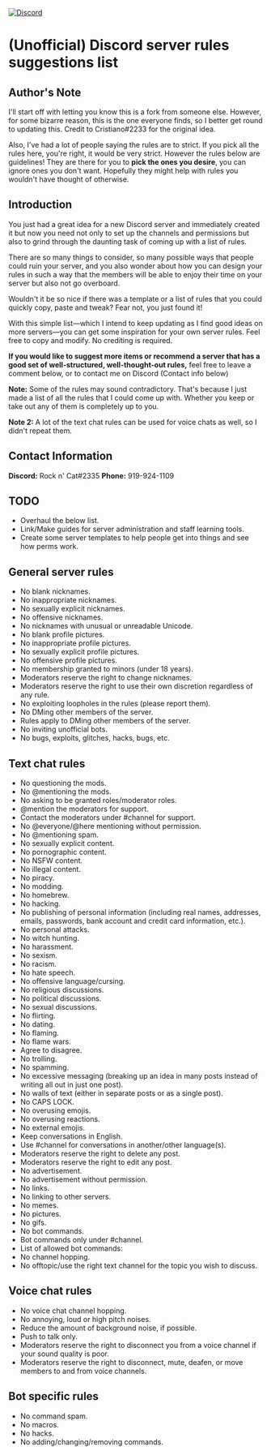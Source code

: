 [![Discord](https://discordapp.com/assets/e4923594e694a21542a489471ecffa50.svg)](https://discord.com/)

# (Unofficial) Discord server rules suggestions list

## Author's Note

I'll start off with letting you know this is a fork from someone else. However, for some bizarre reason, this is the one everyone finds, so I better get round to updating this. 
Credit to Cristiano#2233 for the original idea.

Also, I've had a lot of people saying the rules are to strict. If you pick all the rules here, you're right, it would be very strict. However the rules below are guidelines! They are there for you to **pick the ones you desire**, you can ignore ones you don't want. Hopefully they might help with rules you wouldn't have thought of otherwise.

## Introduction

You just had a great idea for a new Discord server and immediately created it but now you need not only to set up the channels and permissions but also to grind through the daunting task of coming up with a list of rules.

There are so many things to consider, so many possible ways that people could ruin your server, and you also wonder about how you can design your rules in such a way that the members will be able to enjoy their time on your server but also not go overboard.

Wouldn't it be so nice if there was a template or a list of rules that you could quickly copy, paste and tweak? Fear not, you just found it!

With this simple list—which I intend to keep updating as I find good ideas on more servers—you can get some inspiration for your own server rules. Feel free to copy and modify. No crediting is required.

**If you would like to suggest more items or recommend a server that has a good set of well-structured, well-thought-out rules,** feel free to leave a comment below, or to contact me on Discord (Contact info below)

**Note:** Some of the rules may sound contradictory. That's because I just made a list of all the rules that I could come up with. Whether you keep or take out any of them is completely up to you.

**Note 2:** A lot of the text chat rules can be used for voice chats as well, so I didn't repeat them.

## Contact Information

**Discord:** Rock n' Cat#2335
**Phone:** 919-924-1109

## TODO

* Overhaul the below list.
* Link/Make guides for server administration and staff learning tools.
* Create some server templates to help people get into things and see how perms work.

## General server rules

* No blank nicknames.
* No inappropriate nicknames.
* No sexually explicit nicknames.
* No offensive nicknames.
* No nicknames with unusual or unreadable Unicode.
* No blank profile pictures.
* No inappropriate profile pictures.
* No sexually explicit profile pictures.
* No offensive profile pictures.
* No membership granted to minors (under 18 years).
* Moderators reserve the right to change nicknames.
* Moderators reserve the right to use their own discretion regardless of any rule.
* No exploiting loopholes in the rules (please report them).
* No DMing other members of the server.
* Rules apply to DMing other members of the server.
* No inviting unofficial bots.
* No bugs, exploits, glitches, hacks, bugs, etc.

## Text chat rules

* No questioning the mods.
* No @mentioning the mods.
* No asking to be granted roles/moderator roles.
* @mention the moderators for support.
* Contact the moderators under #channel for support.
* No @everyone/@here mentioning without permission.
* No @mentioning spam.
* No sexually explicit content.
* No pornographic content.
* No NSFW content.
* No illegal content.
* No piracy.
* No modding.
* No homebrew.
* No hacking.
* No publishing of personal information (including real names, addresses, emails, passwords, bank account and credit card information, etc.).
* No personal attacks.
* No witch hunting.
* No harassment.
* No sexism.
* No racism.
* No hate speech.
* No offensive language/cursing.
* No religious discussions.
* No political discussions.
* No sexual discussions.
* No flirting.
* No dating.
* No flaming.
* No flame wars.
* Agree to disagree.
* No trolling.
* No spamming.
* No excessive messaging (breaking up an idea in many posts instead of writing all out in just one post).
* No walls of text (either in separate posts or as a single post).
* No CAPS LOCK.
* No overusing emojis.
* No overusing reactions.
* No external emojis.
* Keep conversations in English.
* Use #channel for conversations in another/other language(s).
* Moderators reserve the right to delete any post.
* Moderators reserve the right to edit any post.
* No advertisement.
* No advertisement without permission.
* No links.
* No linking to other servers.
* No memes.
* No pictures.
* No gifs.
* No bot commands.
* Bot commands only under #channel.
* List of allowed bot commands:
* No channel hopping.
* No offtopic/use the right text channel for the topic you wish to discuss.

## Voice chat rules

* No voice chat channel hopping.
* No annoying, loud or high pitch noises.
* Reduce the amount of background noise, if possible.
* Push to talk only.
* Moderators reserve the right to disconnect you from a voice channel if your sound quality is poor.
* Moderators reserve the right to disconnect, mute, deafen, or move members to and from voice channels.

## Bot specific rules

* No command spam.
* No macros.
* No hacks.
* No adding/changing/removing commands.
